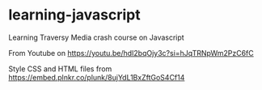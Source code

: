 # learning-javascript
Learning Traversy Media crash course on Javascript

From Youtube on https://youtu.be/hdI2bqOjy3c?si=hJqTRNpWm2PzC6fC

Style CSS and HTML files from https://embed.plnkr.co/plunk/8ujYdL1BxZftGoS4Cf14